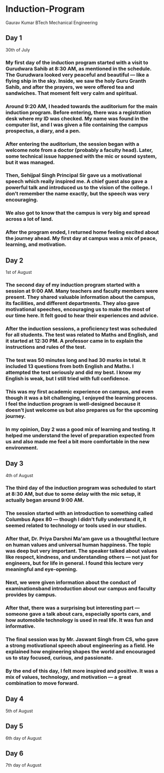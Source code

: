 # Induction-Program
Gaurav Kumar BTech Mechanical Engineering
## Day 1
30th of July
### My first day of the induction program started with a visit to Gurudwara Sahib at 8:30 AM, as mentioned in the schedule. The Gurudwara looked very peaceful and beautiful — like a flying ship in the sky. Inside, we saw the holy Guru Granth Sahib, and after the prayers, we were offered tea and sandwiches. That moment felt very calm and spiritual.

### Around 9:20 AM, I headed towards the auditorium for the main induction program. Before entering, there was a registration desk where my ID was checked. My name was found in the computer list, and I was given a file containing the campus prospectus, a diary, and a pen.

### After entering the auditorium, the session began with a welcome note from a doctor (probably a faculty head). Later, some technical issue happened with the mic or sound system, but it was managed.

### Then, Sehijpal Singh Principal Sir gave us a motivational speech which really inspired me. A chief guest also gave a powerful talk and introduced us to the vision of the college. I don’t remember the name exactly, but the speech was very encouraging.

### We also got to know that the campus is very big and spread across a lot of land.

### After the program ended, I returned home feeling excited about the journey ahead. My first day at campus was a mix of peace, learning, and motivation.

## Day 2
1st of August
### The second day of my induction program started with a session at 9:00 AM. Many teachers and faculty members were present. They shared valuable information about the campus, its facilities, and different departments. They also gave motivational speeches, encouraging us to make the most of our time here. It felt good to hear their experiences and advice.

### After the induction sessions, a proficiency test was scheduled for all students. The test was related to Maths and English, and it started at 12:30 PM. A professor came in to explain the instructions and rules of the test.

### The test was 50 minutes long and had 30 marks in total. It included 13 questions from both English and Maths. I attempted the test seriously and did my best. I know my English is weak, but I still tried with full confidence.

### This was my first academic experience on campus, and even though it was a bit challenging, I enjoyed the learning process. I feel the induction program is well-designed because it doesn’t just welcome us but also prepares us for the upcoming journey.

### In my opinion, Day 2 was a good mix of learning and testing. It helped me understand the level of preparation expected from us and also made me feel a bit more comfortable in the new environment.

## Day 3
4th of August
### The third day of the induction program was scheduled to start at 8:30 AM, but due to some delay with the mic setup, it actually began around 9:00 AM.

### The session started with an introduction to something called Columbus Apex 80 — though I didn’t fully understand it, it seemed related to technology or tools used in our studies.

### After that, Dr. Priya Darshni Ma'am gave us a thoughtful lecture on human values and universal human happiness. The topic was deep but very important. The speaker talked about values like respect, kindness, and understanding others — not just for engineers, but for life in general. I found this lecture very meaningful and eye-opening.

### Next, we were given information about the conduct of examinationsband introduction about our campus and faculty provides by campus. 

### After that, there was a surprising but interesting part — someone gave a talk about cars, especially sports cars, and how automobile technology is used in real life. It was fun and informative.

### The final session was by Mr. Jaswant Singh from CS, who gave a strong motivational speech about engineering as a field. He explained how engineering shapes the world and encouraged us to stay focused, curious, and passionate.

### By the end of this day, I felt more inspired and positive. It was a mix of values, technology, and motivation — a great combination to move forward.

## Day 4
5th of August

## Day 5
6th day of August

## Day 6
7th day of August